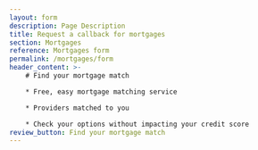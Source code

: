 ```yaml
---
layout: form
description: Page Description
title: Request a callback for mortgages
section: Mortgages
reference: Mortgages form
permalink: /mortgages/form
header_content: >- 
    # Find your mortgage match

    * Free, easy mortgage matching service

    * Providers matched to you

    * Check your options without impacting your credit score
review_button: Find your mortgage match
---
```

